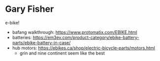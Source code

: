 # Gary Fisher

e-bike!

- bafang walkthrough: https://www.protomatix.com/EBIKE.html
- batteries: https://em3ev.com/product-category/ebike-battery-parts/ebike-battery-in-case/
- hub motors: https://ebikes.ca/shop/electric-bicycle-parts/motors.html
  - grin and nine continent seem like the best
